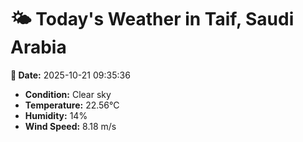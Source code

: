 # 🌤️ Today's Weather in Taif, Saudi Arabia

**📅 Date:** 2025-10-21 09:35:36

- **Condition:** Clear sky
- **Temperature:** 22.56°C
- **Humidity:** 14%
- **Wind Speed:** 8.18 m/s
